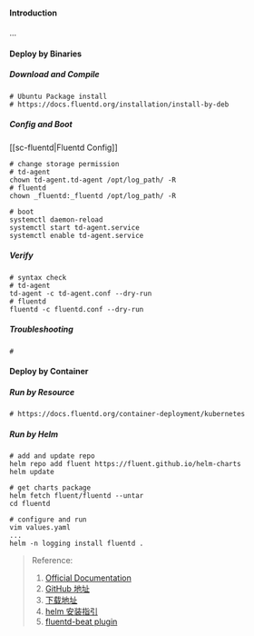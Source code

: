#### Introduction
...

#### Deploy by Binaries
##### Download and Compile
```shell
# Ubuntu Package install
# https://docs.fluentd.org/installation/install-by-deb

```

##### Config and Boot
[[sc-fluentd|Fluentd Config]]

```shell
# change storage permission
# td-agent
chown td-agent.td-agent /opt/log_path/ -R
# fluentd
chown _fluentd:_fluentd /opt/log_path/ -R

# boot 
systemctl daemon-reload
systemctl start td-agent.service
systemctl enable td-agent.service
```

##### Verify
```shell
# syntax check
# td-agent
td-agent -c td-agent.conf --dry-run
# fluentd
fluentd -c fluentd.conf --dry-run
```

##### Troubleshooting
```shell
# 
```


#### Deploy by Container
##### Run by Resource
```shell
# https://docs.fluentd.org/container-deployment/kubernetes
```

##### Run by Helm
```shell
# add and update repo
helm repo add fluent https://fluent.github.io/helm-charts
helm update

# get charts package
helm fetch fluent/fluentd --untar
cd fluentd

# configure and run
vim values.yaml
...
helm -n logging install fluentd .

```


>Reference:
> 1. [Official Documentation](https://docs.fluentd.org/)
> 2. [GitHub 地址](https://github.com/fluent/fluentd)
> 3. [下载地址](https://api-docs.treasuredata.com/en/tools/cli/quickstart/)
> 4. [helm 安装指引](https://artifacthub.io/packages/helm/bitnami/fluentd)
> 5. [fluentd-beat plugin](https://github.com/repeatedly/fluent-plugin-beats)
